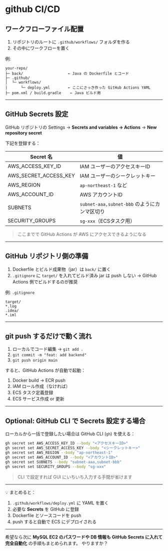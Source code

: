 # github CI/CD

## ワークフローファイル配置

1. リポジトリのルートに `.github/workflows/` フォルダを作る
2. その中にワークフローを置く

例:

```
your-repo/
├─ back/                    ← Java の Dockerfile とコード
├─ .github/
│  └─ workflows/
│      └─ deploy.yml        ← ここにさっき作った GitHub Actions YAML
├─ pom.xml / build.gradle    ← Java ビルド用
```

---

## GitHub Secrets 設定

GitHub リポジトリの Settings → **Secrets and variables → Actions** → **New repository secret**

下記を登録する：

| Secret 名              | 値                                  |
| --------------------- | ---------------------------------- |
| AWS_ACCESS_KEY_ID     | IAM ユーザーのアクセスキーID                  |
| AWS_SECRET_ACCESS_KEY | IAM ユーザーのシークレットキー                  |
| AWS_REGION            | `ap-northeast-1` など                |
| AWS_ACCOUNT_ID        | AWS アカウントID                        |
| SUBNETS               | `subnet-aaa,subnet-bbb` のようにカンマ区切り |
| SECURITY_GROUPS       | `sg-xxx`（ECSタスク用）                  |

> ここまでで GitHub Actions が AWS にアクセスできるようになる

---

## GitHub リポジトリ側の準備

1. Dockerfile とビルド成果物（jar）は `back/` に置く
2. `.gitignore` に `target/` を入れてビルド済み jar は push しない
   → GitHub Actions 側でビルドするのが推奨

例: `.gitignore`

```
target/
*.log
.idea/
*.iml
```

---

## git push するだけで動く流れ

1. ローカルでコード編集 → `git add .`
2. `git commit -m "feat: add backend"`
3. `git push origin main`

すると、GitHub Actions が自動で起動：

1. Docker build → ECR push
2. IAM ロール作成（なければ）
3. ECS タスク定義登録
4. ECS サービス作成 or 更新

---

## Optional: GitHub CLI で Secrets 設定する場合

ローカルから一括で登録したい場合は GitHub CLI (`gh`) を使える：

```bash
gh secret set AWS_ACCESS_KEY_ID --body "<アクセスキーID>"
gh secret set AWS_SECRET_ACCESS_KEY --body "<シークレットキー>"
gh secret set AWS_REGION --body "ap-northeast-1"
gh secret set AWS_ACCOUNT_ID --body "<アカウントID>"
gh secret set SUBNETS --body "subnet-aaa,subnet-bbb"
gh secret set SECURITY_GROUPS --body "sg-xxx"
```

> CLI で設定すれば GUI にいちいち入力する手間が省けます

---

💡 まとめると：

1. `.github/workflows/deploy.yml` に YAML を置く
2. 必要な **Secrets** を GitHub に登録
3. Dockerfile とソースコードを push
4. push すると自動で ECS にデプロイされる

---

希望なら次に **MySQL EC2 のパスワードや DB 情報も GitHub Secrets に入れて完全自動化** の手順もまとめられます。
やりますか？
